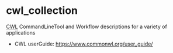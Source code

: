 # cwl_collection

[CWL](https://www.commonwl.org/) CommandLineTool and Workflow descriptions for a variety of applications

- CWL userGuide: https://www.commonwl.org/user_guide/


